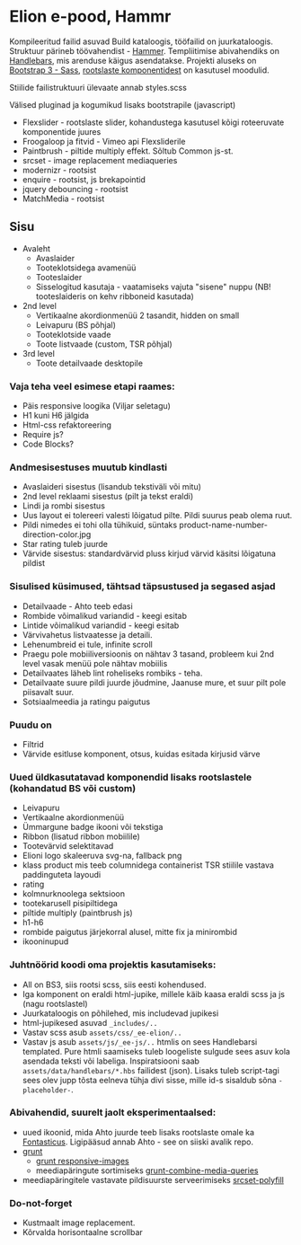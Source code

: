 # Elion e-pood, Hammr 
Kompileeritud failid asuvad Build kataloogis, tööfailid on juurkataloogis. Struktuur pärineb töövahendist - [Hammer](http://hammerformac.com).
Templiitimise abivahendiks on [Handlebars](http://handlebarsjs.com/), mis arenduse käigus asendatakse. Projekti aluseks on [Bootstrap 3 - Sass](https://github.com/twbs/bootstrap-sass/tree/master/vendor/assets/stylesheets/bootstrap), [rootslaste komponentidest](http://responsivecode.teliasonera.com/) on kasutusel moodulid. 

Stiilide failistruktuuri ülevaate annab styles.scss

Välised pluginad ja kogumikud lisaks bootstrapile (javascript)
  - Flexslider - rootslaste slider, kohandustega kasutusel kõigi roteeruvate komponentide juures
  - Froogaloop ja fitvid - Vimeo api Flexsliderile
  - Paintbrush - piltide multiply effekt. Sõltub Common js-st.
  - srcset - image replacement mediaqueries
  - modernizr - rootsist
  - enquire - rootsist, js brekapointid
  - jquery debouncing - rootsist
  - MatchMedia - rootsist

## Sisu

- Avaleht 
  - Avaslaider 
  - Tooteklotsidega avamenüü
  - Tooteslaider
  - Sisselogitud kasutaja - vaatamiseks vajuta "sisene" nuppu (NB! tooteslaideris on kehv ribboneid kasutada)
- 2nd level
  - Vertikaalne akordionmenüü 2 tasandit, hidden on small
  - Leivapuru (BS põhjal)
  - Tooteklotside vaade
  - Toote listvaade (custom, TSR põhjal)
- 3rd level 
  - Toote detailvaade desktopile

### Vaja teha veel esimese etapi raames: 
- Päis responsive loogika (Viljar seletagu)
- H1 kuni H6 jälgida
- Html-css refaktoreering
- Require js?
- Code Blocks?

### Andmesisestuses muutub kindlasti
- Avaslaideri sisestus (lisandub tekstiväli või mitu)
- 2nd level reklaami sisestus (pilt ja tekst eraldi)
- Lindi ja rombi sisestus
- Uus layout ei tolereeri valesti lõigatud pilte. Pildi suurus peab olema ruut.
- Pildi nimedes ei tohi olla tühikuid, süntaks product-name-number-direction-color.jpg 
- Star rating tuleb juurde
- Värvide sisestus: standardvärvid pluss kirjud värvid käsitsi lõigatuna pildist

### Sisulised küsimused, tähtsad täpsustused ja segased asjad
- Detailvaade - Ahto teeb edasi
- Rombide võimalikud variandid - keegi esitab
- Lintide võimalikud variandid - keegi esitab
- Värvivahetus listvaatesse ja detaili.
- Lehenumbreid ei tule, infinite scroll
- Praegu pole mobiiliversioonis on nähtav 3 tasand, probleem kui 2nd level vasak menüü pole nähtav mobiilis
- Detailvaates läheb lint roheliseks rombiks - teha. 
- Detailvaate suure pildi juurde jõudmine, Jaanuse mure, et suur pilt pole piisavalt suur.
- Sotsiaalmeedia ja ratingu paigutus


### Puudu on
- Filtrid
- Värvide esitluse komponent, otsus, kuidas esitada kirjusid värve

### Uued üldkasutatavad komponendid lisaks rootslastele (kohandatud BS või custom)
- Leivapuru
- Vertikaalne akordionmenüü
- Ümmargune badge ikooni või tekstiga
- Ribbon (lisatud ribbon mobiilile)
- Tootevärvid selektitavad
- Elioni logo skaleeruva svg-na, fallback png
- klass product mis teeb columnidega containerist TSR stiilile vastava paddinguteta layoudi
- rating
- kolmnurknoolega sektsioon 
- tootekarusell pisipiltidega
- piltide multiply (paintbrush js)
- h1-h6
- rombide paigutus järjekorral alusel, mitte fix ja minirombid
- ikooninupud

### Juhtnöörid koodi oma projektis kasutamiseks:
  - All on BS3, siis rootsi scss, siis eesti kohendused.
  - Iga komponent on eraldi html-jupike, millele käib kaasa eraldi scss ja js (nagu rootslastel)
  - Juurkataloogis on põhilehed, mis includevad jupikesi
  - html-jupikesed asuvad `_includes/..`
  - Vastav scss asub `assets/css/_ee-elion/..`
  - Vastav js asub `assets/js/_ee-js/..`
  htmlis on sees Handlebarsi templated. Pure htmli saamiseks tuleb loogeliste sulgude sees asuv kola asendada teksti või labeliga. Inspiratsiooni saab `assets/data/handlebars/*.hbs` failidest (json). Lisaks tuleb script-tagi sees olev jupp tõsta eelneva tühja divi sisse, mille id-s sisaldub sõna `-placeholder-`.


### Abivahendid, suurelt jaolt eksperimentaalsed:
- uued ikoonid, mida Ahto juurde teeb lisaks rootslaste omale ka [Fontasticus](http://fontastic.me/). Ligipääsud annab Ahto - see on siiski avalik repo.
- [grunt](http://gruntjs.com/)
	- [grunt responsive-images](https://github.com/andismith/grunt-responsive-images)
	- meediapäringute sortimiseks [grunt-combine-media-queries](https://github.com/buildingblocks/grunt-combine-media-queries)
- meediapäringitele vastavate pildisuurste serveerimiseks [srcset-polyfill](https://github.com/borismus/srcset-polyfill)

	
### Do-not-forget
- Kustmaalt image replacement.
- Kõrvalda horisontaalne scrollbar
